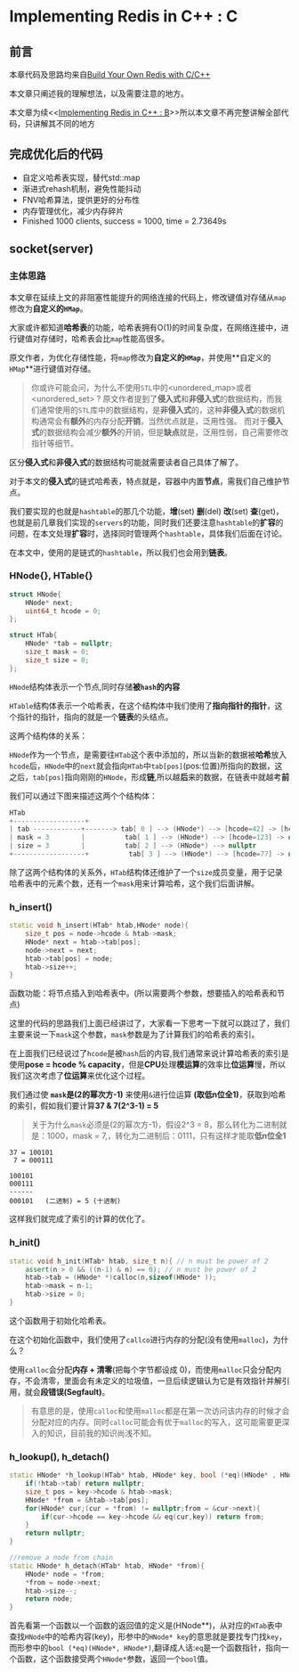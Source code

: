 # Implementing Redis in C++ : C

## 前言

本章代码及思路均来自[Build Your Own Redis with C/C++](https://build-your-own.org/redis/)

本文章只阐述我的理解想法，以及需要注意的地方。

本文章为续<<[Implementing Redis in C++ : B](https://blog.csdn.net/m0_58288142/article/details/150531872?fromshare=blogdetail&sharetype=blogdetail&sharerId=150531872&sharerefer=PC&sharesource=m0_58288142&sharefrom=from_link)>>所以本文章不再完整讲解全部代码，只讲解其不同的地方

## 完成优化后的代码

- 自定义哈希表实现，替代std::map
- 渐进式rehash机制，避免性能抖动
- FNV哈希算法，提供更好的分布性
- 内存管理优化，减少内存碎片
- Finished 1000 clients, success = 1000, time = 2.73649s

## socket(server)

### 主体思路

本文章在延续上文的非阻塞性能提升的网络连接的代码上，修改键值对存储从`map`修改为**自定义的`HMap`**。

大家或许都知道**哈希表**的功能，哈希表拥有O(1)的时间复杂度，在网络连接中，进行键值对存储时，哈希表会比`map`性能高很多。

原文作者，为优化存储性能，将`map`修改为**自定义的`HMap`**，并使用**自定义的`HMap`**进行键值对存储。

> 你或许可能会问，为什么不使用`STL`中的<unordered_map>或者<unordered_set> ?
> 原文作者提到了**侵入式**和**非侵入式**的数据结构，而我们通常使用的`STL`库中的数据结构，是**非侵入式**的，这种**非侵入式**的数据机构通常会有**额外**的内存分配**开销**，当然优点就是，泛用性强。
> 而对于**侵入式**的数据结构会减少**额外**的开销，但是**缺点**就是，泛用性弱，自己需要修改指针等细节。

区分**侵入式**和**非侵入式**的数据结构可能就需要读者自己具体了解了。

对于本文的**侵入式**的链式哈希表，特点就是，容器中内置**节点**，需我们自己维护节点。

我们要实现的也就是`hashtable`的那几个功能，**增**(set) **删**(del) **改**(set) **查**(get)，也就是前几章我们实现的`servers`的功能，同时我们还要注意`hashtable`的**扩容**的问题，在本文处理**扩容**时，选择同时管理两个`hashtable`，具体我们后面在讨论。

在本文中，使用的是链式的`hashtable`，所以我们也会用到**链表**。

### HNode{}, HTable{}

```cpp
struct HNode{
    HNode* next;
    uint64_t hcode = 0;
};

struct HTab{
    HNode* *tab = nullptr;
    size_t mask = 0;
    size_t size = 0;
};
```

`HNode`结构体表示一个节点,同时存储**被`hash`的内容**

`HTable`结构体表示一个哈希表，在这个结构体中我们使用了**指向指针的指针**，这个指针的指针，指向的就是一个**链表**的头结点。

这两个结构体的关系：

`HNode`作为一个节点，是需要往`HTab`这个表中添加的，所以当新的数据被**哈希**放入`hcode`后，`HNode`中的`next`就会指向`HTab`中`tab[pos]`(pos:位置)所指向的数据，这之后，`tab[pos]`指向刚刚的`HNode`，形成**链**,所以越**后**来的数据，在链表中就越考**前**

我们可以通过下图来描述这两个个结构体：

```cpp
HTab
+------------------+
| tab ------------+-------> tab[ 0 ] --> (HNode*) --> [hcode=42] -> [hcode=99] -> nullptr
| mask = 3        |          tab[ 1 ] --> (HNode*) --> [hcode=123] -> nullptr
| size = 3        |          tab[ 2 ] --> (HNode*) --> nullptr
+------------------+          tab[ 3 ] --> (HNode*) --> [hcode=77] -> nullptr
```

除了这两个结构体的关系外，`HTab`结构体还维护了一个`size`成员变量，用于记录哈希表中的元素个数，还有一个`mask`用来计算哈希，这个我们后面讲解。

### h_insert()

```cpp
static void h_insert(HTab* htab,HNode* node){
    size_t pos = node->hcode & htab->mask;
    HNode* next = htab->tab[pos];
    node->next = next;
    htab->tab[pos] = node;
    htab->size++;
}
```

函数功能：将节点插入到哈希表中。(所以需要两个参数，想要插入的哈希表和节点)

这里的代码的思路我们上面已经讲过了，大家看一下思考一下就可以跳过了，我们主要来说一下`mask`这个参数，`mask`参数是为了计算我们的哈希表的索引。

在上面我们已经说过了`hcode`是被`hash`后的内容,我们通常来说计算哈希表的索引是使用**pose = hcode % capacity**，但是**CPU**处理**模运算**的效率比**位运算**慢，所以我们这次考虑了**位运算**来优化这个过程。

我们通过使 **`mask`是(2的幂次方-1)** 来使用`&`进行位运算 **(取低n位全1)**，获取到哈希的索引，假如我们要计算**37 & 7(2^3-1) = 5**

> 关于为什么`mask`必须是(2的幂次方-1)，假设2^3 = 8，那么转化为二进制就是：1000，mask = 7,，转化为二进制后：0111，只有这样才能取**低n位全1**

```
37 = 100101
 7 = 000111

100101
000111
------
000101   (二进制) = 5 (十进制)
```

这样我们就完成了索引的计算的优化了。

### h_init() 

```cpp
static void h_init(HTab* htab, size_t n){ // n must be power of 2
    assert(n > 0 && ((n-1) & n) == 0); // n must be power of 2
    htab->tab = (HNode* *)calloc(n,sizeof(HNode* ));
    htab->mask = n-1;
    htab->size = 0;
}
```

这个函数用于初始化哈希表。

在这个初始化函数中，我们使用了`callco`进行内存的分配(没有使用`malloc`)，为什么？

使用`calloc`会分配**内存 + 清零**(把每个字节都设成 0)，而使用`malloc`只会分配内存，不会清零，里面会有未定义的垃圾值，一旦后续逻辑认为它是有效指针并解引用，就会**段错误(Segfault)**。

> 有意思的是，使用`calloc`和使用`malloc`都是在第一次访问该内存的时候才会分配对应的内存。同时`calloc`可能会有优于`malloc`的写入，这可能需要更深入的知识，目前我的知识尚浅不知。

### h_lookup(), h_detach()

```cpp
static HNode* *h_lookup(HTab* htab, HNode* key, bool (*eq)(HNode* , HNode*)){
    if(!htab->tab) return nullptr;
    size_t pos = key->hcode & htab->mask;
    HNode* *from = &htab->tab[pos];
    for(HNode* cur;(cur = *from) != nullptr;from = &cur->next){
        if(cur->hcode == key->hcode && eq(cur,key)) return from;
    }
    return nullptr;
}

//remove a node from chain
static HNode* h_detach(HTab* htab, HNode* *from){
    HNode* node = *from;
    *from = node->next;
    htab->size--;
    return node;
}
```

首先看第一个函数以一个函数的返回值的定义是(HNode**)，从对应的`HTab`表中查找`HNode`中的哈希内容(key)，形参中的`HNode* key`的意思就是要找专门找`key`，而形参中的`bool (*eq)(HNode*, HNode*)`,翻译成人话:`eq`是一个函数指针，指向一个函数，这个函数接受两个`HNode*`参数，返回一个`bool`值。

